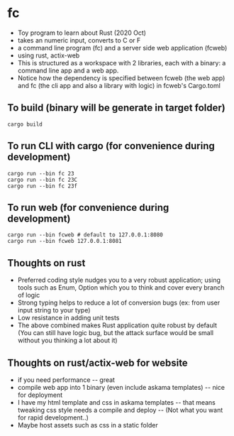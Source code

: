 # fc
- Toy program to learn about Rust (2020 Oct)
- takes an numeric input, converts to C or F
- a command line program (fc) and a server side web application (fcweb)
- using rust, actix-web
- This is structured as a workspace with 2 libraries, each with a binary: a command line app and a web app.
- Notice how the dependency is specified between fcweb (the web app) and fc (the cli app and also a library with logic) in fcweb's Cargo.toml

## To build (binary will be generate in target folder)
    cargo build

## To run CLI with cargo (for convenience during development)
    cargo run --bin fc 23
    cargo run --bin fc 23C
    cargo run --bin fc 23f

## To run web (for convenience during development)
    cargo run --bin fcweb # default to 127.0.0.1:8080
    cargo run --bin fcweb 127.0.0.1:8081

## Thoughts on rust
- Preferred coding style nudges you to a very robust application; using tools such as Enum, Option which you to think and cover every branch of logic
- Strong typing helps to reduce a lot of conversion bugs (ex: from user input string to your type)
- Low resistance in adding unit tests
- The above combined makes Rust application quite robust by default (You can still have logic bug, but the attack surface would be small without you thinking a lot about it)

## Thoughts on rust/actix-web for website
- if you need performance -- great
- compile web app into 1 binary (even include askama templates) -- nice for deployment
- I have my html template and css in askama templates -- that means tweaking css style needs a compile and deploy -- (Not what you want for rapid development..)
- Maybe host assets such as css in a static folder

